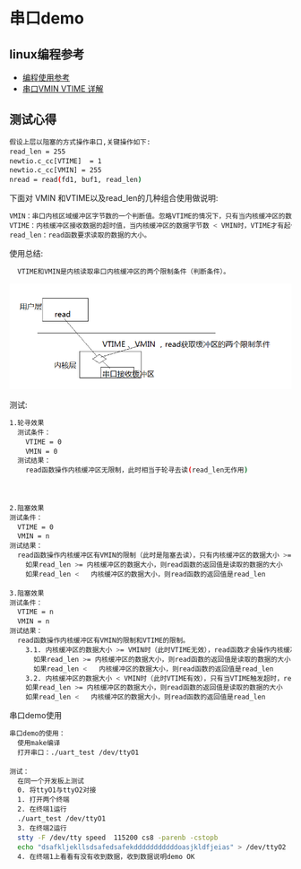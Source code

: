 # 串口demo

## linux编程参考
* [编程使用参考](https://mp.csdn.net/postedit/78976286)
* [串口VMIN VTIME 详解](https://blog.csdn.net/zcabcd123/article/details/7595970)

## 测试心得

```sh
假设上层以阻塞的方式操作串口,关键操作如下:
read_len = 255
newtio.c_cc[VTIME]  = 1
newtio.c_cc[VMIN] = 255
nread = read(fd1, buf1, read_len)
```
<div>下面对 VMIN 和VTIME以及read_len的几种组合使用做说明:</div>

```sh
VMIN：串口内核区域缓冲区字节数的一个判断值。忽略VTIME的情况下，只有当内核缓冲区的数据大小满足VMIN时，内核才会读取内核缓冲区的数据给read函数。
VTIME：内核缓冲区接收数据的超时值，当内核缓冲区的数据字节数 < VMIN时，VTIME才有起作用，当VTIME达到超时值，内核会将内核缓冲区的数据交给read函数。
read_len：read函数要求读取的数据的大小。
```
<div>使用总结:</div>

```sh
  VTIME和VMIN是内核读取串口内核缓冲区的两个限制条件（判断条件）。
```

![](image/clipboard1.png)


<div>测试:</div>

```sh
1.轮寻效果
  测试条件：
    VTIME = 0
    VMIN = 0
  测试结果：
    read函数操作内核缓冲区无限制，此时相当于轮寻去读(read_len无作用)



2.阻塞效果
测试条件：
  VTIME = 0
  VMIN = n
测试结果：
  read函数操作内核缓冲区有VMIN的限制（此时是阻塞去读），只有内核缓冲区的数据大小 >= VMIN时，read函数才会操作内核缓冲区，获取缓冲区的数据。
    如果read_len >= 内核缓冲区的数据大小，则read函数的返回值是读取的数据的大小
    如果read_len <   内核缓冲区的数据大小，则read函数的返回值是read_len

3.阻塞效果
测试条件：
  VTIME = n
  VMIN = n
测试结果：
  read函数操作内核缓冲区有VMIN的限制和VTIME的限制。
    3.1. 内核缓冲区的数据大小 >= VMIN时（此时VTIME无效），read函数才会操作内核缓冲区，获取缓冲区的数据。
      如果read_len >= 内核缓冲区的数据大小，则read函数的返回值是读取的数据的大小
      如果read_len <   内核缓冲区的数据大小，则read函数的返回值是read_len
    3.2. 内核缓冲区的数据大小 < VMIN时（此时VTIME有效），只有当VTIME触发超时，read函数才会操作内核缓冲区，获取缓冲区的数据。
    如果read_len >= 内核缓冲区的数据大小，则read函数的返回值是读取的数据的大小
    如果read_len <   内核缓冲区的数据大小，则read函数的返回值是read_len
```

串口demo使用

```sh
串口demo的使用：
  使用make编译
  打开串口：./uart_test /dev/ttyO1

测试：
  在同一个开发板上测试
  0. 将ttyO1与ttyO2对接
  1. 打开两个终端
  2. 在终端1运行
  ./uart_test /dev/ttyO1
  3. 在终端2运行
  stty -F /dev/tty speed  115200 cs8 -parenb -cstopb
  echo "dsafkljekllsdsafedsafekdddddddddddoasjkldfjeias" > /dev/ttyO2
  4. 在终端1上看看有没有收到数据，收到数据说明demo OK
```
